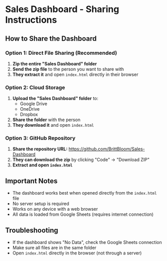 # Sales Dashboard - Sharing Instructions

## How to Share the Dashboard

### Option 1: Direct File Sharing (Recommended)
1. **Zip the entire "Sales Dashboard" folder**
2. **Send the zip file** to the person you want to share with
3. **They extract it** and open `index.html` directly in their browser

### Option 2: Cloud Storage
1. **Upload the "Sales Dashboard" folder** to:
   - Google Drive
   - OneDrive  
   - Dropbox
2. **Share the folder** with the person
3. **They download it** and open `index.html`

### Option 3: GitHub Repository
1. **Share the repository URL:** https://github.com/BrittBloom/Sales-Dashboard
2. **They can download the zip** by clicking "Code" → "Download ZIP"
3. **Extract and open `index.html`**

## Important Notes
- The dashboard works best when opened directly from the `index.html` file
- No server setup is required
- Works on any device with a web browser
- All data is loaded from Google Sheets (requires internet connection)

## Troubleshooting
- If the dashboard shows "No Data", check the Google Sheets connection
- Make sure all files are in the same folder
- Open `index.html` directly in the browser (not through a server)

